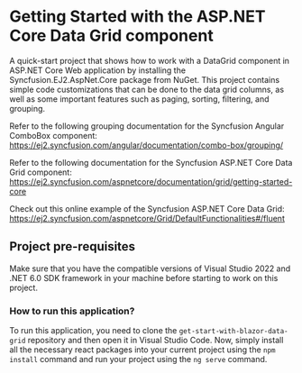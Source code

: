 # Getting Started with the ASP.NET Core Data Grid component

A quick-start project that shows how to work with a DataGrid component in ASP.NET Core Web application by installing the Syncfusion.EJ2.AspNet.Core package from NuGet. This project contains simple code customizations that can be done to the data grid columns, as well as some important features such as paging, sorting, filtering, and grouping.

Refer to the following grouping documentation for the Syncfusion Angular ComboBox component:
https://ej2.syncfusion.com/angular/documentation/combo-box/grouping/

Refer to the following documentation for the Syncfusion ASP.NET Core Data Grid component: 
https://ej2.syncfusion.com/aspnetcore/documentation/grid/getting-started-core

Check out this online example of the Syncfusion ASP.NET Core Data Grid: 
https://ej2.syncfusion.com/aspnetcore/Grid/DefaultFunctionalities#/fluent

## Project pre-requisites

Make sure that you have the compatible versions of Visual Studio 2022 and .NET 6.0 SDK framework in your machine before starting to work on this project.

### How to run this application?

To run this application, you need to clone the `get-start-with-blazor-data-grid` repository and then open it in Visual Studio Code. Now, simply install all the necessary react packages into your current project using the `npm install` command and run your project using the `ng serve` command.